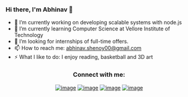 ### Hi there, I'm Abhinav 👋


- 🔭 I’m currently working on developing scalable systems with node.js
- 🌱 I’m currently learning Computer Science at Vellore Institute of Technology
- 🤔 I’m looking for internships of full-time offers.
- 📫 How to reach me: abhinav.shenoy00@gmail.com
- ⚡ What I like to do: I enjoy reading, basketball and 3D art

<h3 align="center">Connect with me:</h3>
<div align="center">

[![image](https://img.shields.io/badge/LinkedIn-0077B5?style=for-the-badge&logo=linkedin&logoColor=white)](https://www.linkedin.com/in/abhinav-shenoy-4a9aa71a0/)
[![image](https://img.shields.io/badge/Instagram-E4405F?style=for-the-badge&logo=instagram&logoColor=white)](https://www.instagram.com/abhinav.shenoy00/)
[![image](https://img.shields.io/badge/Twitter-1DA1F2?style=for-the-badge&logo=twitter&logoColor=white)](https://twitter.com/abhinav_shenoy)
[![image](https://img.shields.io/badge/Gmail-D14836?style=for-the-badge&logo=gmail&logoColor=white)](mailto:abhinav.shenoy00@gmail.com)
  
</div>
